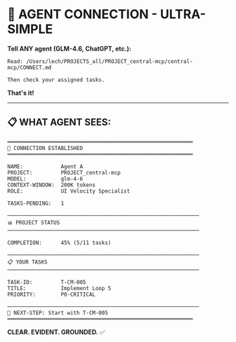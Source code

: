 # 🤖 AGENT CONNECTION - ULTRA-SIMPLE

**Tell ANY agent (GLM-4.6, ChatGPT, etc.):**

```
Read: /Users/lech/PROJECTS_all/PROJECT_central-mcp/central-mcp/CONNECT.md

Then check your assigned tasks.
```

**That's it!**

---

## 📋 WHAT AGENT SEES:

```
═══════════════════════════════════════════════════════════
🤖 CONNECTION ESTABLISHED
═══════════════════════════════════════════════════════════

NAME:            Agent A
PROJECT:         PROJECT_central-mcp
MODEL:           glm-4-6
CONTEXT-WINDOW:  200K tokens
ROLE:            UI Velocity Specialist

TASKS-PENDING:   1

─────────────────────────────────────────────────────────────
📊 PROJECT STATUS
─────────────────────────────────────────────────────────────

COMPLETION:      45% (5/11 tasks)

─────────────────────────────────────────────────────────────
📋 YOUR TASKS
─────────────────────────────────────────────────────────────

TASK-ID:         T-CM-005
TITLE:           Implement Loop 5
PRIORITY:        P0-CRITICAL

─────────────────────────────────────────────────────────────
🎯 NEXT-STEP: Start with T-CM-005
═══════════════════════════════════════════════════════════
```

**CLEAR. EVIDENT. GROUNDED.** ✅
